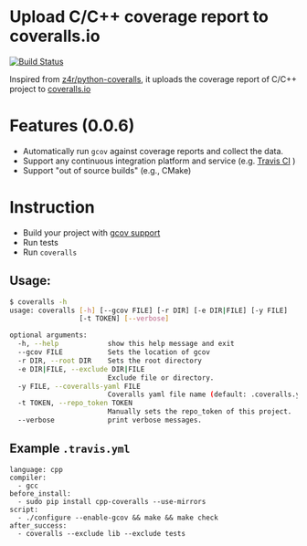 Upload C/C++ coverage report to coveralls.io
=============

[![Build Status](https://travis-ci.org/eddyxu/cpp-coveralls.png?branch=master)](https://travis-ci.org/eddyxu/cpp-coveralls)

Inspired from [z4r/python-coveralls](https://github.com/z4r/python-coveralls), it uploads the coverage report of C/C++ project to [coveralls.io](https://coveralls.io/)

# Features (0.0.6)
 * Automatically run `gcov` against coverage reports and collect the data.
 * Support any continuous integration platform and service (e.g. [Travis CI](https://travis-ci.org/) )
 * Support "out of source builds" (e.g., CMake)

# Instruction

 * Build your project with [gcov support](http://gcc.gnu.org/onlinedocs/gcc/Gcov.html)
 * Run tests
 * Run `coveralls`

## Usage:

```sh
$ coveralls -h
usage: coveralls [-h] [--gcov FILE] [-r DIR] [-e DIR|FILE] [-y FILE]
                 [-t TOKEN] [--verbose]

optional arguments:
  -h, --help            show this help message and exit
  --gcov FILE           Sets the location of gcov
  -r DIR, --root DIR    Sets the root directory
  -e DIR|FILE, --exclude DIR|FILE
                        Exclude file or directory.
  -y FILE, --coveralls-yaml FILE
                        Coveralls yaml file name (default: .coveralls.yml).
  -t TOKEN, --repo_token TOKEN
                        Manually sets the repo_token of this project.
  --verbose             print verbose messages.
```

## Example `.travis.yml`

```
language: cpp
compiler:
  - gcc
before_install:
  - sudo pip install cpp-coveralls --use-mirrors
script:
  - ./configure --enable-gcov && make && make check
after_success:
  - coveralls --exclude lib --exclude tests
```
